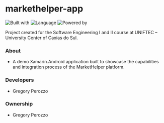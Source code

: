 # markethelper-app

![Built with](https://img.shields.io/badge/built%20with-Xamarin.Android-3498DB)
![Language](https://img.shields.io/badge/language-C%23-512BD4)
![Powered by](https://img.shields.io/badge/powered%20by-energy%20drinks-ff69b4)

Project created for the Software Engineering I and II course at UNIFTEC – University Center of Caxias do Sul.

<h3>About</h3>

- A demo Xamarin.Android application built to showcase the capabilities and integration process of the MarketHelper platform.

<h3>Developers</h3>

- Gregory Perozzo

<h3>Ownership</h3>

- Gregory Perozzo
